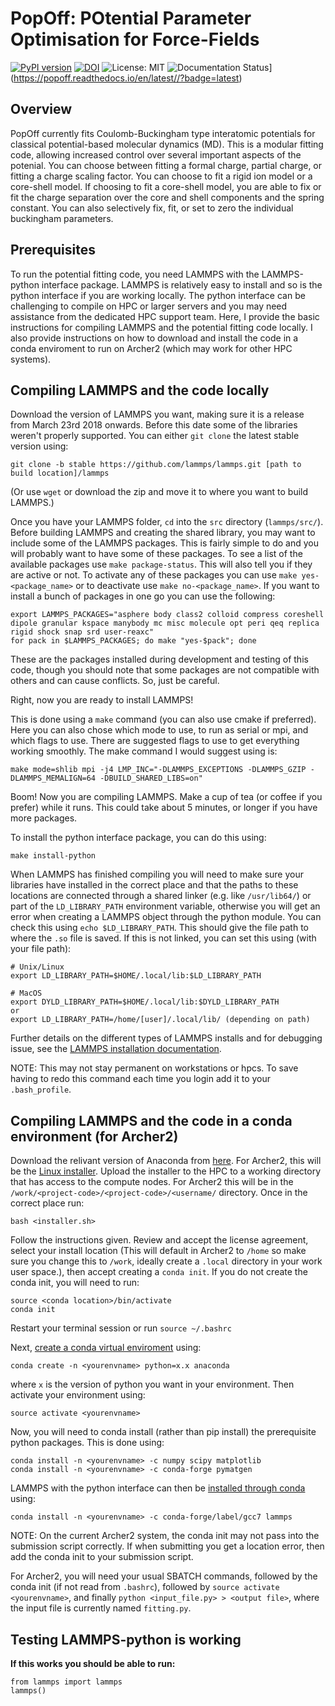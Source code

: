 # PopOff: POtential Parameter Optimisation for Force-Fields
[![PyPI version](https://badge.fury.io/py/PopOff.svg)](https://badge.fury.io/py/PopOff)
[![DOI](https://zenodo.org/badge/189393218.svg)](https://zenodo.org/badge/latestdoi/189393218)
![License: MIT](https://img.shields.io/badge/License-MIT-green.svg)
![Documentation Status](https://readthedocs.org/projects/popoff/badge/?version=latest)](https://popoff.readthedocs.io/en/latest//?badge=latest)

## Overview
PopOff currently fits Coulomb-Buckingham type interatomic potentials for classical potential-based molecular dynamics (MD). This is a modular fitting code, allowing increased control over several important aspects of the potenial. You can choose between fitting a formal charge, partial charge, or fitting a charge scaling factor. You can choose to fit a rigid ion model or a core-shell model. If choosing to fit a core-shell model, you are able to fix or fit the charge separation over the core and shell components and the spring constant. You can also selectively fix, fit, or set to zero the individual buckingham parameters.

## Prerequisites
To run the potential fitting code, you need LAMMPS with the LAMMPS-python interface package. LAMMPS is relatively easy to install and so is the python interface if you are working locally. The python interface can be challenging to compile on HPC or larger servers and you may need assistance from the dedicated HPC support team. Here, I provide the basic instructions for compiling LAMMPS and the potential fitting code locally. I also provide instructions on how to download and install the code in a conda enviroment to run on Archer2 (which may work for other HPC systems). 

## Compiling LAMMPS and the code locally
Download the version of LAMMPS you want, making sure it is a release from March 23rd 2018 onwards. Before this date some of the libraries weren't properly supported. You can either `git clone` the latest stable version using:

```
git clone -b stable https://github.com/lammps/lammps.git [path to build location]/lammps
```

(Or use `wget` or download the zip and move it to where you want to build LAMMPS.)

Once you have your LAMMPS folder, `cd` into the `src` directory (`lammps/src/`). Before building LAMMPS and creating the shared library, you may want to include some of the LAMMPS packages. This is fairly simple to do and you will probably want to have some of these packages. To see a list of the available packages use `make package-status`. This will also tell you if they are active or not. To activate any of these packages you can use `make yes-<package_name>` or to deactivate use `make no-<package_name>`. If you want to install a bunch of packages in one go you can use the following:

```
export LAMMPS_PACKAGES="asphere body class2 colloid compress coreshell dipole granular kspace manybody mc misc molecule opt peri qeq replica rigid shock snap srd user-reaxc"
for pack in $LAMMPS_PACKAGES; do make "yes-$pack"; done
```

These are the packages installed during development and testing of this code, though you should note that some packages are not compatible with others and can cause conflicts. So, just be careful.

Right, now you are ready to install LAMMPS!

This is done using a `make` command (you can also use cmake if preferred). Here you can also chose which mode to use, to run as serial or mpi, and which flags to use. There are suggested flags to use to get everything working smoothly. The make command I would suggest using is:

```
make mode=shlib mpi -j4 LMP_INC="-DLAMMPS_EXCEPTIONS -DLAMMPS_GZIP -DLAMMPS_MEMALIGN=64 -DBUILD_SHARED_LIBS=on"
```

Boom! Now you are compiling LAMMPS. Make a cup of tea (or coffee if you prefer) while it runs. This could take about 5 minutes, or longer if you have more packages.

To install the python interface package, you can do this using:

```
make install-python
```

When LAMMPS has finished compiling you will need to make sure your libraries have installed in the correct place and that the paths to these locations are connected through a shared linker (e.g. like `/usr/lib64/`) or part of the `LD_LIBRARY_PATH` environment variable, otherwise you will get an error when creating a LAMMPS object through the python module. You can check this using `echo $LD_LIBRARY_PATH`. This should give the file path to where the `.so` file is saved. If this is not linked, you can set this using (with your file path):

```
# Unix/Linux
export LD_LIBRARY_PATH=$HOME/.local/lib:$LD_LIBRARY_PATH

# MacOS
export DYLD_LIBRARY_PATH=$HOME/.local/lib:$DYLD_LIBRARY_PATH
or
export LD_LIBRARY_PATH=/home/[user]/.local/lib/ (depending on path)
```

Further details on the different types of LAMMPS installs and for debugging issue, see the [LAMMPS installation documentation](https://docs.lammps.org/Python_install.html).

NOTE: This may not stay permanent on workstations or hpcs. To save having to redo this command each time you login add it to your `.bash_profile`.



## Compiling LAMMPS and the code in a conda environment (for Archer2)
Download the relivant version of Anaconda from [here](https://docs.anaconda.com/anaconda/install/index.html). For Archer2, this will be the [Linux installer](https://docs.anaconda.com/anaconda/install/linux/). Upload the installer to the HPC to a working directory that has access to the compute nodes. For Archer2 this will be in the `/work/<project-code>/<project-code>/<username/` directory. Once in the correct place run:

```
bash <installer.sh>
```

Follow the instructions given. Review and accept the license agreement, select your install location (This will default in Archer2 to `/home` so make sure you change this to `/work`, ideally create a `.local` directory in your work user space.), then accept creating a `conda init`. If you do not create the conda init, you will need to run:

```
source <conda location>/bin/activate
conda init
```

Restart your terminal session or run `source ~/.bashrc`

Next, [create a conda virtual enviroment](https://uoa-eresearch.github.io/eresearch-cookbook/recipe/2014/11/20/conda/) using:

```
conda create -n <yourenvname> python=x.x anaconda
```

where `x` is the version of python you want in your environment. Then activate your environment using:

```
source activate <yourenvname>
```

Now, you will need to conda install (rather than pip install) the prerequisite python packages. This is done using:

```
conda install -n <yourenvname> -c numpy scipy matplotlib
conda install -n <yourenvname> -c conda-forge pymatgen
```

LAMMPS with the python interface can then be [installed through conda](https://anaconda.org/conda-forge/lammps) using:

```
conda install -n <yourenvname> -c conda-forge/label/gcc7 lammps
```




NOTE: On the current Archer2 system, the conda init may not pass into the submission script correctly. If when submitting you get a location error, then add the conda init to your submission script.

For Archer2, you will need your usual SBATCH commands, followed by the conda init (if not read from `.bashrc`), followed by `source activate <yourenvname>`, and finally `python <input_file.py> > <output file>`, where the input file is currently named `fitting.py`.


## Testing LAMMPS-python is working

**If this works you should be able to run:**

```
from lammps import lammps
lammps()
```
